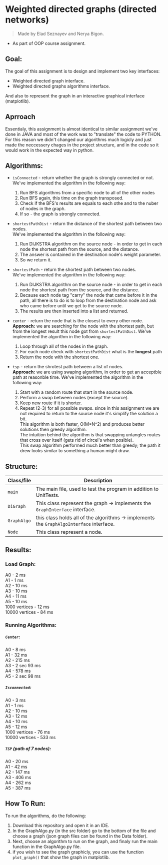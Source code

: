 # Weighted directed graphs (directed networks)

> Made by Elad Seznayev and Nerya Bigon.
* As part of OOP course assignment.

## Goal:
The goal of this assignment is to design and implement two key interfaces:
* Weighted directed graph interface.
* Weighted directed graphs algorithms interface.  

And also to represent the graph in an interactive graphical interface (matplotlib).  

## Aprroach
Essentialy, this assignment is almost identical to similar assignment we've done in JAVA and most of the work was to "translate" the code to PYTHON.  
For this reason we didn't changed our algorithms much logicly and just made the neccessery chages in the project structure, and in the code so it would work in the expected way in python.  


## Algorithms:
* `isConnected` - return whether the graph is strongly connected or not.  
We've implemented the algorithm in the following way:    
  1. Run BFS algorithms from a specific node to all of the other nodes
  2. Run BFS again, this time on the graph transposed.
  3. Check if the BFS's results are equals to each othe and to the nuber of nodes in the graph.
  4. If so - the graph is strongly connected.  

* `shortestPathDist` - return the distance of the shortest path between two nodes.  
We've implemented the algorithm in the following way:    
  1. Run DIJKSTRA algorithm on the source node - in order to get in each node the shortest path from the source, and the distance. 
  2. The answer is contained in the destination node's weight parameter.
  3. So we return it.  

* `shortestPath` - return the shortest path between two nodes.  
We've implemented the algorithm in the following way:    
  1. Run DIJKSTRA algorithm on the source node - in order to get in each node the shortest path from the source, and the distance. 
  2. Because each node tag "carry" the node that came before it in the path, all there is to do is to loop from the destination node and ask who came before until we get to the source node.
  3. The results are then inserted into a list and returned.  

* `center` - return the node that is the closest to every other node.   
**Approach:** we are searching for the node with the shortest path, but from the longest result this node got from `shortestPathDist`.
We've implemented the algorithm in the following way:    
  1. Loop through all of the nodes in the graph.
  2. For each node check with `shortestPathDist` what is the **longest** path
  3. Return the node with the shortest one.  

* `tsp` - return the shrotest path between a list of nodes.   
**Approach:** we are using swaping algorithm, in order to get an acceptble path at reasonble time.
We've implemented the algorithm in the following way:    
  1. Start with a random route that start in the source node.
  2. Perform a swap between nodes (except the source).
  3. Keep new route if it is shorter.
  4. Repeat (2-3) for all possible swaps.
since in this assignment we are not required to return to the source node it's simplify the solution a bit.  
This algorithm is both faster, O(M*N^2) and produces better solutions then greedy algorithm.  
The intuition behind the algorithm is that swapping untangles routes that cross over itself (gets rid of circel's when posible).  
This swap algorithm performed much better than greedy; the path it drew looks similar to something a human might draw.  

## Structure:  

Class/file | Description
----- | -----------
`main` | The main file, used to test the program in addition to UnitTests.
`DiGraph` | This class represent the graph -> implements the `GraphInterface` interface.
`GraphAlgo` | this class holds all of the algorithms -> implements the `GraphAlgoInterface` interface.
`Node` | This class represent a node.

## Results:
### Load Graph:
A0 - 2 ms  
A1 - 1 ms  
A2 - 10 ms  
A3 - 10 ms    
A4 - 11 ms  
A5 - 10 ms      
1000 vertices - 12 ms  
10000 vertices - 84 ms  
### Running Algorithms:
##### `Center`:
A0 - 8 ms  
A1 - 32 ms  
A2 - 215 ms  
A3 - 2 sec 93 ms    
A4 - 578 ms  
A5 - 2 sec 98 ms   
##### `Isconnected`:  
A0 - 3 ms  
A1 - 1 ms  
A2 - 10 ms  
A3 - 12 ms    
A4 - 10 ms  
A5 - 12 ms  
1000 vertices - 76 ms  
10000 vertices - 533 ms  
##### `TSP` (path of 7 nodes):
A0 - 20 ms  
A1 - 42 ms  
A2 - 147 ms  
A3 - 406 ms    
A4 - 262 ms  
A5 - 387 ms  
  

## How To Run:
To run the algorithms, do the following:
1. Download this repository and open it in an IDE.
2. In the GraphAlgo.py (in the src folder) go to the bottom of the file and choose a graph (json graph files can be found in the Data folder).
3. Next, choose an algorithm to run on the graph, and finaly run the main function in the GraphAlgo.py file.
4. if you wish to see the graph graphicly, you can use the function `plot_graph()` that show the graph in matplotlib.  


